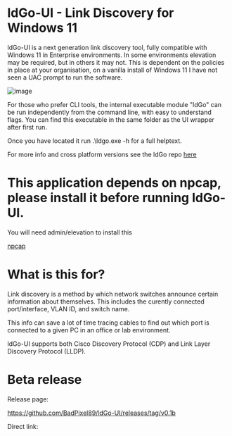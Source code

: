 # ldGo-UI - Link Discovery for Windows 11

ldGo-UI is a next generation link discovery tool, fully compatible with Windows 11 in Enterprise environments. In some environments elevation may be required, but in others it may not. This is dependent on the policies in place at your organisation, on a vanilla install of Windows 11 I have not seen a UAC prompt to run the software. 

![image](https://github.com/user-attachments/assets/63531974-447f-4911-9294-12710b2ffa4b)

For those who prefer CLI tools, the internal executable module "ldGo" can be run independently from the command line, with easy to understand flags. You can find this executable in the same folder as the UI wrapper after first run. 

Once you have located it run .\ldgo.exe -h for a full helptext.

For more info and cross platform versions see the ldGo repo [here](https://github.com/BadPixel89/ldGo)

# This application depends on npcap, please install it before running ldGo-UI. 
You will need admin/elevation to install this

[npcap](https://npcap.com/#download)

# What is this for?

Link discovery is a method by which network switches announce certain information about themselves. This includes the curently connected port/interface, VLAN ID, and switch name. 

This info can save a lot of time tracing cables to find out which port is connected to a given PC in an office or lab environment. 

ldGo-UI supports both Cisco Discovery Protocol (CDP) and Link Layer Discovery Protocol (LLDP).

# Beta release
Release page:

https://github.com/BadPixel89/ldGo-UI/releases/tag/v0.1b

Direct link:


